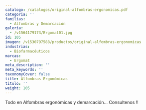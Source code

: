 ```yaml
---
catalogo: /catalogos/original-alfombras-ergonomicas.pdf
categoria: ''
familias:
  - Alfombras y Demarcación
galeria:
  - /v1564179173/Ergomat01.jpg
id: 105
imagen: /v1530797588/productos/original-alfombras-ergonomicas
industrias:
  - Biofarmacéuticos
marcas:
  - Ergomat
meta_description: ''
meta_keywords: ''
taxonomyCover: false
title: Alfombras Ergonómicas
titulo: ''
weight: 105
---
```



Todo en Alfombras ergonómicas y demarcación... Consultenos !!
